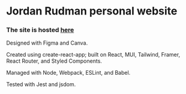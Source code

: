 # Jordan Rudman personal website
### The site is hosted [here](https://rudman-portfolio.web.app/)

Designed with Figma and Canva.

Created using create-react-app; built on React, MUI, Tailwind, Framer, React Router, and Styled Components.

Managed with Node, Webpack, ESLint, and Babel.

Tested with Jest and jsdom.
